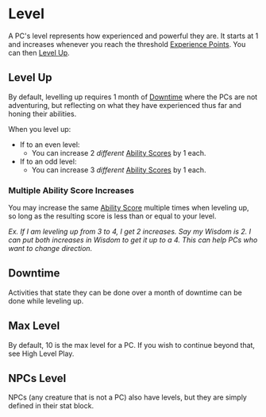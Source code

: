 # Level

A PC's level represents how experienced and powerful they are. It starts at 1 and increases whenever you reach the threshold [Experience Points](Experience%20Points.md). You can then [Level Up](Level.md#Level%20Up).

## Level Up

By default, levelling up requires 1 month of [Downtime](Level.md#Downtime) where the PCs are not adventuring, but reflecting on what they have experienced thus far and honing their abilities.

When you level up:

- If to an even level:
	- You can increase 2 *different* [Ability Scores](../Chosen%20Statistics/Ability%20Scores.md) by 1 each.
- If to an odd level:
	- You can increase 3 *different* [Ability Scores](../Chosen%20Statistics/Ability%20Scores.md) by 1 each.

### Multiple Ability Score Increases

You may increase the same [Ability Score](../Chosen%20Statistics/Ability%20Scores.md) multiple times when leveling up, so long as the resulting score is less than or equal to your level.

*Ex. If I am leveling up from 3 to 4, I get 2 increases. Say my Wisdom is 2. I can put both increases in Wisdom to get it up to a 4. This can help PCs who want to change direction.*

## Downtime

Activities that state they can be done over a month of downtime can be done while leveling up.

## Max Level

By default, 10 is the max level for a PC. If you wish to continue beyond that, see High Level Play.

## NPCs Level

NPCs (any creature that is not a PC) also have levels, but they are simply defined in their stat block.
